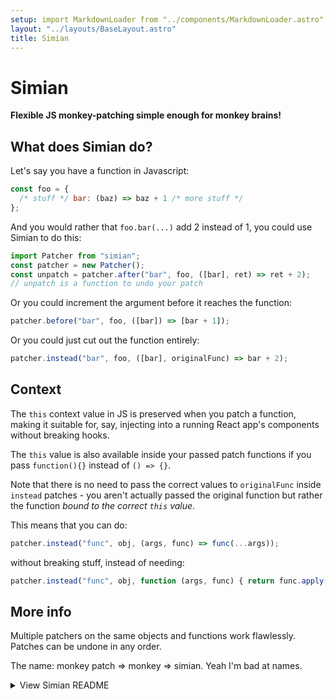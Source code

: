 ```yaml
---
setup: import MarkdownLoader from "../components/MarkdownLoader.astro"
layout: "../layouts/BaseLayout.astro"
title: Simian
---
```


# Simian
**Flexible JS monkey-patching simple enough for monkey brains!**

## What does Simian do?
Let's say you have a function in Javascript:
```js
const foo = {
  /* stuff */ bar: (baz) => baz + 1 /* more stuff */
};
```
And you would rather that `foo.bar(...)` add 2 instead of 1, you could use Simian to do this:
```js
import Patcher from "simian";
const patcher = new Patcher();
const unpatch = patcher.after("bar", foo, ([bar], ret) => ret + 2);
// unpatch is a function to undo your patch
```
Or you could increment the argument before it reaches the function:
```js
patcher.before("bar", foo, ([bar]) => [bar + 1]);
```
Or you could just cut out the function entirely:
```js
patcher.instead("bar", foo, ([bar], originalFunc) => bar + 2);
```

## Context
The `this` context value in JS is preserved when you patch a function, making it suitable for, say,
injecting into a running React app's components without breaking hooks.

The `this` value is also available inside your passed patch functions if you pass `function(){}` instead of `() => {}`.

Note that there is no need to pass the correct values to `originalFunc` inside `instead` patches -
you aren't actually passed the original function but rather the function *bound to the correct `this` value*.

This means that you can do:
```js
patcher.instead("func", obj, (args, func) => func(...args));
```
without breaking stuff, instead of needing:
```js
patcher.instead("func", obj, function (args, func) { return func.apply(this, args) });
```

## More info

Multiple patchers on the same objects and functions work flawlessly. Patches can be undone in any order.

The name: monkey patch => monkey => simian. Yeah I'm bad at names.

<details>
  <summary>View Simian README</summary>
  <MarkdownLoader src="https://raw.githubusercontent.com/yellowsink/simian/master/README.md" />
</details>